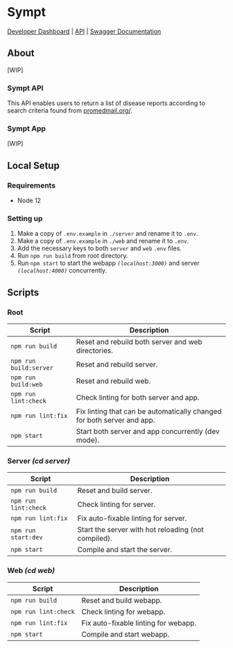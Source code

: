 # Sympt 

[Developer Dashboard](symptdev.netlify.com) | [API](sympt-server.herokuapp.com) | [Swagger Documentation](http://sympt-swagger.herokuapp.com/docs/)

## About

[WIP]

### Sympt API

This API enables users to return a list of disease reports according to search criteria found from [promedmail.org/](promedmail.org/).

### Sympt App

[WIP]


## Local Setup
### Requirements

- Node 12

### Setting up

1. Make a copy of `.env.example` in `./server` and rename it to `.env`.
1. Make a copy of `.env.example` in `./web` and rename it to `.env`.
2. Add the necessary keys to both `server` and `web` `.env` files.
3. Run `npm run build` from root directory.
4. Run `npm start` to start the webapp *`(localhost:3000)`* and server *`(localhost:4000)`* concurrently.



## Scripts
### Root
| Script                      | Description                                                                 |
| --------------------------- | --------------------------------------------------------------------------- |
| `npm run build`             | Reset and rebuild both server and web directories.                          |
| `npm run build:server`      | Reset and rebuild server.                                                   |
| `npm run build:web`         | Reset and rebuild web.                                                      |
| `npm run lint:check`        | Check linting for both server and app.                                      |
| `npm run lint:fix`          | Fix linting that can be automatically changed for both server and app.      |
| `npm start`                 | Start both server and app concurrently (dev mode).                          |

### Server *(cd server)*
| Script                      | Description                                                                 |
| --------------------------- | --------------------------------------------------------------------------- |
| `npm run build`             | Reset and build server.                                                     |
| `npm run lint:check`        | Check linting for server.                                                   |
| `npm run lint:fix`          | Fix auto-fixable linting for server.                                        |
| `npm run start:dev`         | Start the server with hot reloading (not compiled).                         |
| `npm start`                 | Compile and start the server.                                               |

### Web *(cd web)*
| Script                      | Description                                                                 |
| --------------------------- | --------------------------------------------------------------------------- |
| `npm run build`             | Reset and build webapp.                                                     |
| `npm run lint:check`        | Check linting for webapp.                                                   |
| `npm run lint:fix`          | Fix auto-fixable linting for webapp.                                        |
| `npm start`                 | Compile and start webapp.                                                   |
